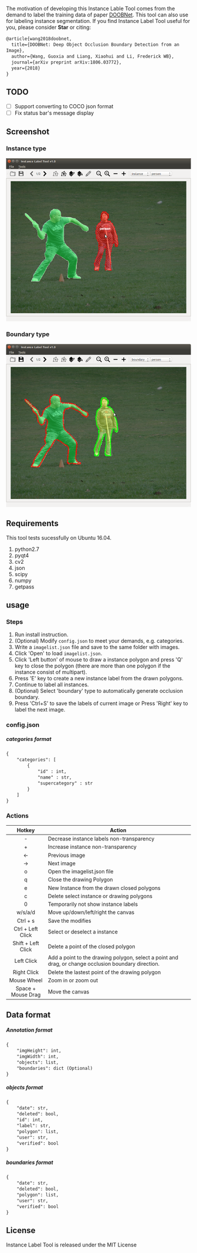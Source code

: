 The motivation of developing this Instance Lable Tool comes from the demand to label the training data of paper [DOOBNet](https://github.com/GuoxiaWang/DOOBNet). This tool can also use for labeling instance segmentation. If you find Instance Label Tool useful for you, please consider **Star** or citing:
```
@article{wang2018doobnet,
  title={DOOBNet: Deep Object Occlusion Boundary Detection from an Image},
  author={Wang, Guoxia and Liang, Xiaohui and Li, Frederick WB},
  journal={arXiv preprint arXiv:1806.03772},
  year={2018}
}
```

## TODO
- [ ] Support converting to COCO json format
- [ ] Fix status bar's message display
 
## Screenshot

### Instance type
![Instance type screenshot](./screenshot/instance_screenshot.png)

### Boundary type
![Boundary type screenshot](./screenshot/boundary_screenshot.png)

## Requirements
This tool tests sucessfully on Ubuntu 16.04.

1. python2.7
2. pyqt4
3. cv2
4. json
5. scipy
6. numpy
7. getpass

## usage

### Steps
1. Run install instruction.
2. (Optional) Modify `config.json` to meet your demands, e.g. categories.
3. Write a `imagelist.json` file and save to the same folder with images.
4. Click 'Open' to load `imagelist.json`.
5. Click 'Left button' of mouse to draw a instance polygon and press 'Q' key to close the polygon (there are more than one polygon if the instance consist of multipart).
6. Press 'E' key to create a new instance label from the drawn polygons.
7. Continue to label all instances.
8. (Optional) Select 'boundary' type to automatically generate occlusion boundary.
9. Press 'Ctrl+S' to save the labels of current image or Press 'Right' key to label the next image.

### config.json

##### categories format

```
{
    "categories": [
        {
            "id" : int,
            "name" : str,
            "supercategory" : str
        }
    ]
}
```

### Actions

|  Hotkey      | Action |
|:-------------:|------|
| - | Decrease instance labels non-transparency    |
| + | Increase instance non-transparency    |
| ← | Previous image |
| → | Next image   |
| o | Open the imagelist.json file|
| q | Close the drawing Polygon   |
| e | New Instance from the drawn closed polygons   |
| c | Delete select instance or drawing polygons |
| 0 | Temporarily not show instance labels   |
| w/s/a/d | Move up/down/left/right the canvas   |
| Ctrl + s | Save the modifies|
| Ctrl + Left Click | Select or deselect a instance   |
| Shift + Left Click | Delete a point of the closed polygon   |
| Left Click | Add a point to the drawing polygon, select a point and drag, or change occlusion boundary direction.   |
| Right Click | Delete the lastest point of the drawing polygon   |
| Mouse Wheel | Zoom in or zoom out    |
| Space + Mouse Drag | Move the canvas    |


## Data format

##### Annotation format
```
{
    "imgHeight": int, 
    "imgWidth": int, 
    "objects": list,
    "boundaries": dict (Optional)
}
```

##### objects format
```
{
    "date": str, 
    "deleted": bool, 
    "id": int, 
    "label": str, 
    "polygon": list,
    "user": str, 
    "verified": bool
}
```

##### boundaries format
```
{
    "date": str, 
    "deleted": bool, 
    "polygon": list,
    "user": str, 
    "verified": bool
}
```

## License
Instance Label Tool is released under the MIT License
